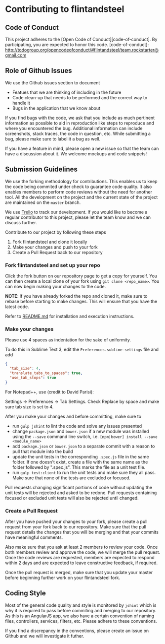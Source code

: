# Contributing to flintandsteel

## Code of Conduct

This project adheres to the [Open Code of Conduct][code-of-conduct]. By participating, you are expected to honor this code.
[code-of-conduct]: http://todogroup.org/opencodeofconduct/#flintandsteel/team.rockstarter@gmail.com

## Role of Github Issues

We use  the Github issues section to document
* Featues that we are thinking of including in the future
* Code clean-up that needs to be performed and the correct way to handle it
* Bugs in the application that we know about

If you find bugs with the code, we ask that you include as much pertinent information as possible to aid in reproduction like steps to reproduce and where you encountered the bug. Additional information can include screenshots, stack traces, the code in question, etc. While submitting a bug, please make sure to label it a bug as well. 

If you have a feature in mind, please open a new issue so that the team can have a discussion about it. We welcome mockups and code snippets!

## Submission Guidelines

We use the forking methodology for contributions. This enables us to keep the code being commited under check to guarantee code quality. It also enables members to perform code reviews without the need for another tool. All the development on the project and the current state of the project are maintained on the `master` branch. 

We use [Trello](https://trello.com/) to track our development. If you would like to become a regular contributor to this project, please let the team know and we can discuss further. 

Contribute to our project by following these steps

1. Fork flintandsteel and clone it locally
2. Make your changes and push to your fork
3. Create a Pull Request back to our repository

### Fork flintandsteel and set up your repo
Click the fork button on our repository page to get a copy for yourself. You can then create a local clone of your fork using `git clone <repo_name>`. You can now begin making your changes to the code. 

**NOTE**: If you have already forked the repo and cloned it, make sure to rebase before starting to make changes. This will ensure that you have the latest code. 

Refer to [README.md](./README.md) for installation and execution instructions. 

### Make your changes

Please use 4 spaces as indentation for the sake of uniformity. 

To do this in Sublime Text 3, edit the `Preferences.sublime-settings` file and add

```json
{
  "tab_size": 4,
  "translate_tabs_to_spaces": true,
  "use_tab_stops": true
}
```

For Notepad++, use (credit to David Parisi):

Settings -> Preferences -> Tab Settings.  Check Replace by space and make sure tab size is set to 4. 

After you make your changes and before committing, make sure to
* run `gulp jshint` to lint the code and solve any issues presented
* change `package.json` and `bower.json` if a new module was installed using the `--save` command line switch, i.e. `[npm|bower] install --save <module_name>`
* add `package.json` or `bower.json` to a separate commit with a reason to pull that module into the build
* update the unit tests in the corresponding `.spec.js` file in the same folder. If one doesn't exist, create a file with the same name as the folder followed by ".spec.js". This marks the file as a unit test file.
* run `gulp test:client` to run the unit tests and make sure they all pass. Make sure that none of the tests are excluded or focused. 

Pull requests changing significant portions of code without updating the unit tests will be rejected and asked to be redone. Pull requests containing focused or excluded unit tests will also be rejected until changed. 

### Create a Pull Request

After you have pushed your changes to your fork, please create a pull request from your fork back to our repository. Make sure that the pull request details the changes that you will be merging and that your commits have meaningful comments. 

Also make sure that you ask at least 2 members to review your code. Once both members review and approve the code, we will merge the pull request. Once the code reviews are requested, members are expected to respond within 2 days and are expected to leave constructive feedback, if required. 

Once the pull request is merged, make sure that you update your master before beginning further work on your flintandsteel fork. 

## Coding Style

Most of the general code quality and style is monitored by `jshint` which is why it is required to pass before commiting and merging to our repository. As this is an AngularJS app, we also have a certain convention of naming files, controllers, services, filters, etc. Please adhere to these conventions. 

If you find a discrepancy in the conventions, please create an issue on Github and we will investigate it futher. 
